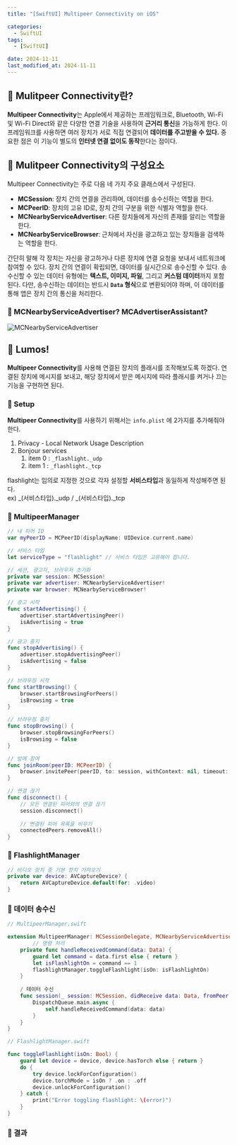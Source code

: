 ```yaml
---
title: "[SwiftUI] Multipeer Connectivity on iOS"

categories:
  - SwiftUI
tags:
  - [SwiftUI]

date: 2024-11-11
last_modified_at: 2024-11-11
---
```


## 🦧 Mulitpeer Connectivity란?

**Multipeer Connectivity**는 Apple에서 제공하는 프레임워크로, Bluetooth, Wi-Fi 및 Wi-Fi Direct와 같은 다양한 연결 기술을 사용하여 **근거리 통신**을 가능하게 한다. 이 프레임워크를 사용하면 여러 장치가 서로 직접 연결되어 **데이터를 주고받을 수 있다.** 중요한 점은 이 기능이 별도의 **인터넷 연결 없이도 동작**한다는 점이다.

## 🦧 Mulitpeer Connectivity의 구성요소

Multipeer Connectivity는 주로 다음 네 가지 주요 클래스에서 구성된다.

- **MCSession**: 장치 간의 연결을 관리하며, 데이터를 송수신하는 역할을 한다.
- **MCPeerID**: 장치의 고유 ID로, 장치 간의 구분을 위한 식별자 역할을 한다.
- **MCNearbyServiceAdvertiser**: 다른 장치들에게 자신의 존재를 알리는 역할을 한다.
- **MCNearbyServiceBrowser**: 근처에서 자신을 광고하고 있는 장치들을 검색하는 역할을 한다.

간단히 말해 각 장치는 자신을 광고하거나 다른 장치에 연결 요청을 보내서 네트워크에 참여할 수 있다. 장치 간의 연결이 확립되면, 데이터를 실시간으로 송수신할 수 있다. 송수신할 수 있는 데이터 유형에는 **텍스트, 이미지, 파일**, 그리고 **커스텀 데이터**까지 포함된다. 다만, 송수신하는 데이터는 반드시 **`Data` 형식**으로 변환되어야 하며, 이 데이터를 통해 앱은 장치 간의 통신을 처리한다.

### 🦍 MCNearbyServiceAdvertiser? MCAdvertiserAssistant?

![MCNearbyServiceAdvertiser](https://github.com/user-attachments/assets/eb5a9d2b-7a8a-43a4-bf2f-6494271e9621)

## 🦧 **Lumos!**

**Multipeer Connectivity**를 사용해 연결된 장치의 플래시를 조작해보도록 하겠다. 연결된 장치에 메시지를 보내고, 해당 장치에서 받은 메시지에 따라 플래시를 켜거나 끄는 기능을 구현하면 된다.

### 🦍 Setup

**Multipeer Connectivity**를 사용하기 위해서는 `info.plist` 에 2가지를 추가해줘야 한다.

1. Privacy - Local Network Usage Description
2. Bonjour services
    1. item 0 : `_flashlight._udp` 
    2. item 1 : `_flashlight._tcp`

flashlight는 임의로 지정한 것으로 각자 설정할 **서비스타입**과 동일하게 작성해주면 된다.<br>
ex) _(서비스타입)._udp / _(서비스타입)._tcp

### 🦍 MultipeerManager

```swift
// 내 피어 ID
var myPeerID = MCPeerID(displayName: UIDevice.current.name)

// 서비스 타입
let serviceType = "flashlight" // 서비스 타입은 고유해야 합니다.

// 세션, 광고자, 브라우저 초기화
private var session: MCSession!
private var advertiser: MCNearbyServiceAdvertiser!
private var browser: MCNearbyServiceBrowser!
```

```swift
// 광고 시작
func startAdvertising() {
    advertiser.startAdvertisingPeer()
    isAdvertising = true
}

// 광고 중지
func stopAdvertising() {
    advertiser.stopAdvertisingPeer()
    isAdvertising = false
}
```

```swift
// 브라우징 시작
func startBrowsing() {
    browser.startBrowsingForPeers()
    isBrowsing = true
}

// 브라우징 중지
func stopBrowsing() {
    browser.stopBrowsingForPeers()
    isBrowsing = false
}
```

```swift
// 방에 참여
func joinRoom(peerID: MCPeerID) {
    browser.invitePeer(peerID, to: session, withContext: nil, timeout: 30)
}

// 연결 끊기
func disconnect() {
    // 모든 연결된 피어와의 연결 끊기
    session.disconnect()
    
    // 연결된 피어 목록을 비우기
    connectedPeers.removeAll()
}
```

### 🦍 FlashlightManager

```swift
// 비디오 장치 중 기본 장치 가져오기
private var device: AVCaptureDevice? {
    return AVCaptureDevice.default(for: .video)
}
```

### 🦍 데이터 송수신

```swift
// MultipeerManager.swift

extension MultipeerManager: MCSessionDelegate, MCNearbyServiceAdvertiserDelegate, MCNearbyServiceBrowserDelegate {
        // 명령 처리
    private func handleReceivedCommand(data: Data) {
        guard let command = data.first else { return }
        let isFlashlightOn = command == 1
        flashlightManager.toggleFlashlight(isOn: isFlashlightOn)
    }
    
    / 데이터 수신
    func session(_ session: MCSession, didReceive data: Data, fromPeer peerID: MCPeerID) {
        DispatchQueue.main.async {
            self.handleReceivedCommand(data: data)
        }
    }
}
```

```swift
// FlashlightManager.swift

func toggleFlashlight(isOn: Bool) {
    guard let device = device, device.hasTorch else { return }
    do {
        try device.lockForConfiguration()
        device.torchMode = isOn ? .on : .off
        device.unlockForConfiguration()
    } catch {
        print("Error toggling flashlight: \(error)")
    }
}
```

### 🦍 결과
